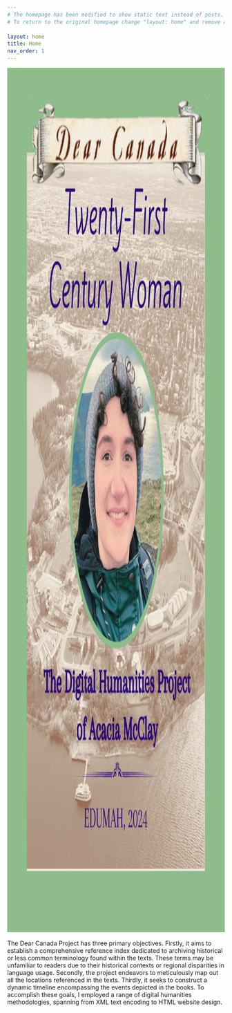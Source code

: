 ```yaml
---
# The homepage has been modified to show static text instead of posts.
# To return to the original homepage change "layout: home" and remove all other content.

layout: home
title: Home
nav_order: 1
---
```

<img src="/images/A 21st Century Woman.jpg" width="1410/2" height="2000/2">
<p>The Dear Canada Project has three primary objectives. Firstly, it aims to establish a comprehensive reference index dedicated to archiving historical or less common terminology found within the texts. These terms may be unfamiliar to readers due to their historical contexts or regional disparities in language usage. Secondly, the project endeavors to meticulously map out all the locations referenced in the texts. Thirdly, it seeks to construct a dynamic timeline encompassing the events depicted in the books. To accomplish these goals, I employed a range of digital humanities methodologies, spanning from XML text encoding to HTML website design.</p>
